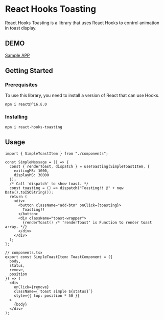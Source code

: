 # React Hooks Toasting

React Hooks Toasting is a library that uses React Hooks to control animation in toast display.

## DEMO

[Sample APP](https://sample-app-mahimahi.web.app/)

## Getting Started

### Prerequisites

To use this library, you need to install a version of React that can use Hooks.

```
npm i react@^16.8.0
```

### Installing

```
npm i react-hooks-toasting
```

## Usage
```tsx
import { SimpleToastItem } from "./components";

const SimpleMessage = () => {
  const { renderToast, dispatch } = useToasting(SimpleToastItem, {
    exitingMS: 1000,
    displayMS: 30000
  });
  /* Call 'dispatch' to show toast. */
  const toasting = () => dispatch("Toasting!! @" + new Date().toISOString());
  return (
    <div>
      <button className="add-btn" onClick={toasting}>
        Toasting!!
      </button>
      <div className="toast-wrapper">
        {renderToast() /* 'renderToast' is Function to render toast array. */}
      </div>
    </div>
  );
};
```

```tsx
// components.tsx
export const SimpleToastItem: ToastComponent = ({
  body,
  status,
  remove,
  position
}) => (
  <div
    onClick={remove}
    className={`toast simple ${status}`}
    style={{ top: position * 50 }}
  >
    {body}
  </div>
);
```


